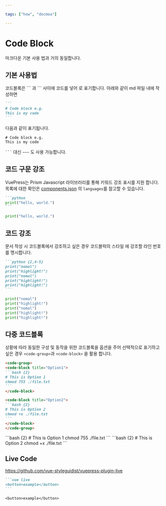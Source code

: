 ```yaml
---

tags: ["how", "docmoa"]

---
```


# Code Block

마크다운 기본 사용 법과 거의 동일합니다.

## 기본 사용법
코드블록은 \``` 과 \``` 사이에 코드를 넣어 로 표기합니다. 아래와 같이 md 파일 내에 작성하면

~~~md
```
# Code block e.g.
This is my code
```
~~~


다음과 같이 표기됩니다.
```
# Code block e.g.
This is my code
```

<code>```</code> 대신 <code>~~~</code> 도 사용 가능합니다.

## 코드 구문 강조
VuePress는 Prism Javascript 라이브러리를 통해 키워드 강조 표시를 지원 합니다. 목록에 대한 확인은 [components.json](https://github.com/PrismJS/prism/blob/master/components.json) 의 `languages`를 참고할 수 있습니다.

~~~md
```python
print("hello, world.")
```
~~~

```python
print("hello, world.")
```

## 코드 강조
문서 작성 시 코드블록에서 강조하고 싶은 경우 코드블럭의 스타일 에 강조할 라인 번호를 명시합니다.

~~~md
```python {2,4-5}
print("nomal")
print("highlight!")
print("nomal")
print("highlight!")
print("highlight!")
```
~~~

```python {2,4-5}
print("nomal")
print("highlight!")
print("nomal")
print("highlight!")
print("highlight!")
```

## 다중 코드블록
상황에 따라 동일한 구성 및 동작을 위한 코드블록을 옵션을 주어 선택적으로 표기하고 싶은 경우 `<code-group>`과 `<code-block>` 을 활용 합니다.

~~~md
<code-group>
<code-block title="Option1">
```bash {2}
# This is Option 1
chmod 755 ./file.txt
```
</code-block>

<code-block title="Option2">
```bash {2}
# This is Option 2
chmod +x ./file.txt
```
</code-block>
</code-group>
~~~

<code-group>
<code-block title="Option1">
```bash {2}
# This is Option 1
chmod 755 ./file.txt
```
</code-block>

<code-block title="Option2">
```bash {2}
# This is Option 2
chmod +x ./file.txt
```
</code-block>
</code-group>

## Live Code
<https://github.com/vue-styleguidist/vuepress-plugin-live>

~~~md
```vue live
<button>example</button>
```
~~~

```vue live
<button>example</button>
```

